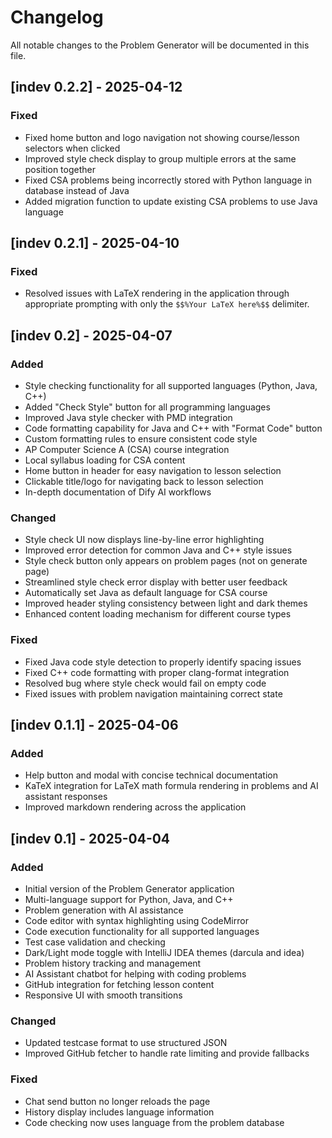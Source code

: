 # Changelog

All notable changes to the Problem Generator will be documented in this file.

## [indev 0.2.2] - 2025-04-12

### Fixed

- Fixed home button and logo navigation not showing course/lesson selectors when clicked
- Improved style check display to group multiple errors at the same position together
- Fixed CSA problems being incorrectly stored with Python language in database instead of Java
- Added migration function to update existing CSA problems to use Java language

## [indev 0.2.1] - 2025-04-10

### Fixed

- Resolved issues with LaTeX rendering in the application through appropriate prompting with only the `$$%Your LaTeX here%$$` delimiter.

## [indev 0.2] - 2025-04-07

### Added

- Style checking functionality for all supported languages (Python, Java, C++)
- Added "Check Style" button for all programming languages
- Improved Java style checker with PMD integration
- Code formatting capability for Java and C++ with "Format Code" button
- Custom formatting rules to ensure consistent code style
- AP Computer Science A (CSA) course integration
- Local syllabus loading for CSA content
- Home button in header for easy navigation to lesson selection
- Clickable title/logo for navigating back to lesson selection
- In-depth documentation of Dify AI workflows

### Changed

- Style check UI now displays line-by-line error highlighting
- Improved error detection for common Java and C++ style issues
- Style check button only appears on problem pages (not on generate page)
- Streamlined style check error display with better user feedback
- Automatically set Java as default language for CSA course
- Improved header styling consistency between light and dark themes
- Enhanced content loading mechanism for different course types

### Fixed

- Fixed Java code style detection to properly identify spacing issues
- Fixed C++ code formatting with proper clang-format integration
- Resolved bug where style check would fail on empty code
- Fixed issues with problem navigation maintaining correct state

## [indev 0.1.1] - 2025-04-06

### Added

- Help button and modal with concise technical documentation
- KaTeX integration for LaTeX math formula rendering in problems and AI assistant responses
- Improved markdown rendering across the application

## [indev 0.1] - 2025-04-04

### Added

- Initial version of the Problem Generator application
- Multi-language support for Python, Java, and C++
- Problem generation with AI assistance
- Code editor with syntax highlighting using CodeMirror
- Code execution functionality for all supported languages
- Test case validation and checking
- Dark/Light mode toggle with IntelliJ IDEA themes (darcula and idea)
- Problem history tracking and management
- AI Assistant chatbot for helping with coding problems
- GitHub integration for fetching lesson content
- Responsive UI with smooth transitions

### Changed
- Updated testcase format to use structured JSON
- Improved GitHub fetcher to handle rate limiting and provide fallbacks

### Fixed
- Chat send button no longer reloads the page
- History display includes language information
- Code checking now uses language from the problem database

